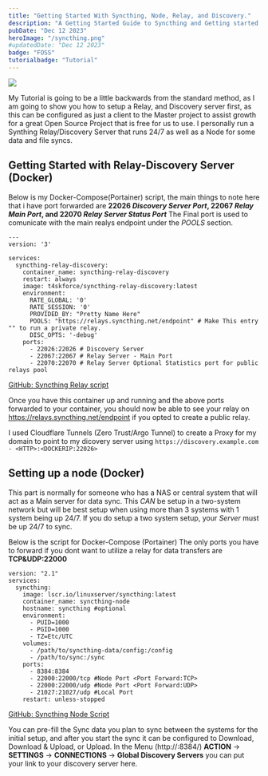 ```yaml
---
title: "Getting Started With Syncthing, Node, Relay, and Discovery."
description: "A Getting Started Guide to Syncthing and Getting started with the Node, Relay, and Discovery servers."
pubDate: "Dec 12 2023"
heroImage: "/syncthing.png"
#updatedDate: "Dec 12 2023"
badge: "FOSS"
tutorialbadge: "Tutorial"
---
```

<img src="https://status-monitor.basestation.space/api/badge/22/status?label=BSN-SyncThing-Relay+&style=for-the-badge">


My Tutorial is going to be a little backwards from the standard method, as I am going to show you how to setup a Relay, and Discovery server first, as this can be configured as just a client to the Master project to assist growth for a great Open Source Project that is free for us to use.  I personally run a Synthing Relay/Discovery Server that runs 24/7 as well as a Node for some data and file syncs.

## Getting Started with Relay-Discovery Server (Docker)

Below is my Docker-Compose(Portainer) script, the main things to note here that i have port forwarded are **22026 *Discovery Server Port*, 22067 *Relay Main Port*, and 22070 *Relay Server Status Port*** The Final port is used to comunicate with the main realys endpoint under the *POOLS* section.

```
---
version: '3'

services:
  syncthing-relay-discovery:
    container_name: syncthing-relay-discovery
    restart: always
    image: t4skforce/syncthing-relay-discovery:latest
    environment:
      RATE_GLOBAL: '0'
      RATE_SESSION: '0'
      PROVIDED_BY: "Pretty Name Here"
      POOLS: "https://relays.syncthing.net/endpoint" # Make This entry "" to run a private relay.
      DISC_OPTS: '-debug'
    ports:
      - 22026:22026 # Discovery Server
      - 22067:22067 # Relay Server - Main Port
      - 22070:22070 # Relay Server Optional Statistics port for public relays pool
```
[GitHub: Syncthing Relay script](https://github.com/Adammatthiesen/docker-compose-scripts/blob/main/docker-compose/syncthing-relay-discovery.yml)

Once you have this container up and running and the above ports forwarded to your container, you should now be able to see your relay on https://relays.syncthing.net/endpoint if you opted to create a public relay.  

I used Cloudflare Tunnels (Zero Trust/Argo Tunnel) to create a Proxy for my domain to point to my dicovery server using ```https://discovery.example.com - <HTTP>:<DOCKERIP:22026>```

## Setting up a node (Docker)

This part is normally for someone who has a NAS or central system that will act as a Main server for data sync.  This *CAN* be setup in a two-system network but will be best setup when using more than 3 systems with 1 system being up 24/7.  If you do setup a two system setup, your *Server* must be up 24/7 to sync.

Below is the script for Docker-Compose (Portainer) The only ports you have to forward if you dont want to utilize a relay for data transfers are **TCP&UDP:22000**

```
version: "2.1"
services:
  syncthing:
    image: lscr.io/linuxserver/syncthing:latest
    container_name: syncthing-node
    hostname: syncthing #optional
    environment:
      - PUID=1000
      - PGID=1000
      - TZ=Etc/UTC
    volumes:
      - /path/to/syncthing-data/config:/config
      - /path/to/sync:/sync
    ports:
      - 8384:8384
      - 22000:22000/tcp #Node Port <Port Forward:TCP>
      - 22000:22000/udp #Node Port <Port Forward:UDP>
      - 21027:21027/udp #Local Port
    restart: unless-stopped
```
[GitHub: Syncthing Node Script](https://github.com/Adammatthiesen/docker-compose-scripts/blob/main/docker-compose/syncthing-node.yml)

You can pre-fill the Sync data you plan to sync between the systems for the initial setup, and after you start the sync it can be configured to Download, Download & Upload, or Upload.  In the Menu (http://<DOCKER IP>:8384/) **ACTION** -> **SETTINGS** -> **CONNECTIONS** -> **Global Discovery Servers** you can put your link to your discovery server here.